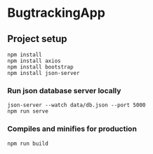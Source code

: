 # BugtrackingApp

## Project setup
```
npm install
npm install axios
npm install bootstrap
npm install json-server
```

### Run json database server locally
```
json-server --watch data/db.json --port 5000
npm run serve
```

### Compiles and minifies for production
```
npm run build
```
